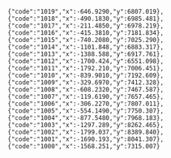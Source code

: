     {"code":"1019","x":-646.9290,"y":6807.019},
    {"code":"1018","x":-490.1830,"y":6985.481},
    {"code":"1017","x":-211.4850,"y":6978.219},
    {"code":"1016","x":-415.3810,"y":7181.834},
    {"code":"1015","x":-740.2080,"y":7025.290},
    {"code":"1014","x":-1101.848,"y":6883.317},
    {"code":"1013","x":-1388.588,"y":6917.761},
    {"code":"1012","x":-1700.424,"y":6551.098},
    {"code":"1011","x":-1792.210,"y":7006.451},
    {"code":"1010","x":-839.9010,"y":7192.609},
    {"code":"1009","x":-329.6970,"y":7412.328},
    {"code":"1008","x":-608.2320,"y":7467.587},
    {"code":"1007","x":-119.6190,"y":7657.465},
    {"code":"1006","x":-306.2270,"y":7807.011},
    {"code":"1005","x":-554.1490,"y":7750.307},
    {"code":"1004","x":-877.5480,"y":7968.183},
    {"code":"1003","x":-1297.289,"y":8262.465},
    {"code":"1002","x":-1799.037,"y":8389.840},
    {"code":"1001","x":-1690.193,"y":8041.307},
    {"code":"1000","x":-1568.251,"y":7315.007}
